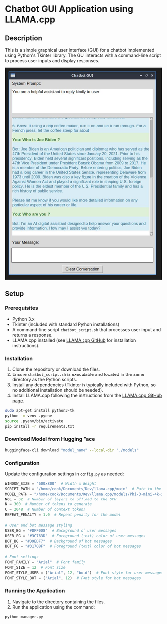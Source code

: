 # Chatbot GUI Application using LLAMA.cpp

## Description
This is a simple graphical user interface (GUI) for a chatbot implemented using Python's Tkinter library. The GUI interacts with a command-line script to process user inputs and display responses.

![Preview](preview.jpg)

## Setup

### Prerequisites
- Python 3.x
- Tkinter (included with standard Python installations)
- A command-line script `chatbot_script.sh` that processes user input and returns a response.
- LLAMA.cpp installed (see [LLAMA.cpp GitHub](https://github.com/ggerganov/llama.cpp) for installation instructions).

### Installation
1. Clone the repository or download the files.
2. Ensure `chatbot_script.sh` is executable and located in the same directory as the Python scripts.
3. Install any dependencies (Tkinter is typically included with Python, so no additional installation should be needed).
4. Install LLAMA.cpp following the instructions from the [LLAMA.cpp GitHub page](https://github.com/ggerganov/llama.cpp).

```bash
sudo apt-get install python3-tk
python -m venv .pyenv
source .pyenv/bin/activate
pip install -r requirements.txt
```

### Download Model from Hugging Face

```bash
huggingface-cli download "model_name" --local-dir "./models"
```

### Configuration
Update the configuration settings in `config.py` as needed:

```python
WINDOW_SIZE = "600x800"  # Width x Height
SCRIPT_PATH = "/home/cook/Documents/Dev/llama.cpp/main"  # Path to the compiled Llama.cpp script
MODEL_PATH = "/home/cook/Documents/Dev/llama.cpp/models/Phi-3-mini-4k-instruct-q4.gguf"  # Path to the model file
NGL = 32  # Number of layers to offload to the GPU
N = 300  # Number of tokens to generate
C = 2048  # Number of context tokens
REPEAT_PENALTY = 1.0  # Repeat penalty for the model

# User and bot message styling
USER_BG = "#DFF0D8"  # Background of user messages
USER_FG = "#3C763D"  # Foreground (text) color of user messages
BOT_BG = "#D9EDF7"  # Background of bot messages
BOT_FG = "#31708F"  # Foreground (text) color of bot messages

# Font settings
FONT_FAMILY = "Arial"  # Font family
FONT_SIZE = 12  # Font size
FONT_STYLE_USER = ("Arial", 12, "bold")  # Font style for user messages
FONT_STYLE_BOT = ("Arial", 12)  # Font style for bot messages
```

### Running the Application
1. Navigate to the directory containing the files.
2. Run the application using the command:

```bash
python manager.py
```